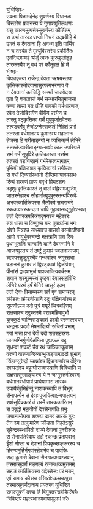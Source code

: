 युधिष्ठिरः-  
उक्ताः पितामहेनेह सुवर्णस्य विधानतः  
विस्तरेण प्रदानस्य ये गुणाश्श्रुतिलक्षणाः  
यत्तु कारणमुत्पत्तेस्सुवर्णस्य कीर्तितम्  
स कथं तारकः प्राप्तो निधनं तद्ब्रवीहि मे  
उक्तं स दैवतानां हि अवध्य इति पार्थिव  
न च तस्येह ते मृत्युर्विस्तरेण प्रकीर्तितः  
एतदिच्छाम्यहं श्रोतुं त्वत्तः कुरुकुलोद्वह  
तारकस्यैव तु वधं परं कौतूहलं हि मे  
भीष्मः-  
विपन्नकृत्या राजेन्द्र देवता ऋषयस्तथा  
कृत्तिकाश्चोदयामासुरपत्यभरणाय वै  
न देवतानां काचिद्धि समर्था जातवेदसः  
एता हि शक्तास्तं गर्भं सन्धारयितुमाजसा  
षण्णां तासां गतः प्रीतिं पावको गर्भधारणात्  
स्वेन तेजोविसर्गेण वीर्येण परमेण च  
तास्तु षट्कृत्तिका गर्भं पुपुषुर्जातवेदसः  
तत्षड्वर्गेषु तेजोऽग्नेस्सकलं निहितं प्रभो  
ततस्ता वर्धमानस्य कुमारस्य महात्मनः  
तेजसा हि परीताङ्ग्यो न क्वचिच्छर्म लेभिरे  
ततस्तेजःपरीताङ्ग्यस्सर्वाः काल उपस्थिते  
समं गर्भं सुषुविरे कृतिकास्ता नरर्षभ  
ततस्तं षडधिष्ठानं गर्भमेकत्वमागतम्  
पृथिवी प्रतिजग्राह कृत्तिकानां समीपतः  
स गर्भो दिव्यसंस्थानो दीप्तिमान्पावकप्रभः  
दिव्यं शरवणं प्राप्य ववृधे प्रियदर्शनः  
ददृशुः कृत्तिकास्तं तु बालं वह्निसमद्युतिम्  
जातस्नेहाश्च सौहार्दात्पुपुषुस्स्तन्यविस्रवैः  
अभवत्कार्तिकेयस्स त्रैलोक्ये सचराचरे  
स्कन्नत्वात्स्कन्दता चापि गुहावासाद्गुहोऽभवत्  
ततो देवास्त्रयस्त्रिंशदृषयश्च महेश्वरः  
तत्र धाता च विष्णुश्च यमः पूषाऽर्यमा भगः  
अंशो मित्रश्च साध्याश्च वासवो वसवोऽश्विनौ  
आपो वायुर्भुवश्चन्द्रो नक्षत्राणि ग्रहा दिवः  
पृथग्भूतानि चान्यानि यानि देवगणानि वै  
आजग्मुस्तत्र तं द्रष्टुं कुमारं ज्वलनात्मजम्  
ऋषयस्तुष्टुवुश्चैव गन्धर्वाश्च जगुस्तथा  
षडाननं कुमारं तं द्विषट्काक्षं द्विजप्रियम्  
पीनांसं द्वादशभुजं पावकादित्यवर्चसम्  
शयानं शरगुल्मस्थं दृष्ट्वा देवास्सहर्षिभिः  
लेभिरे परमं हर्षं मेनिरे चासुरं हतम्  
ततो देवाः प्रियाण्यस्य सर्व एव समाचरन्  
क्रीडतः क्रीडनीयानि ददुः पक्षिगणांश्च ह  
सुपर्णोऽस्य ददौ पुत्रं मयूरं चित्रबर्हिणम्  
राक्षसाश्च ददुस्तस्मै वराहमहिषावुभौ  
कुक्कुटं चाग्निसङ्काशं प्रददौ वरुणस्स्वयम्  
चन्द्रमाः प्रददौ मेषमादित्यो रुचिरां प्रभाम्  
गवां माता प्रभां देवी ददौ शतसहस्रशः  
छागमग्निर्गुणोपेतमिला पुष्पफलं बहु  
सुधन्वा शकटं चैव रथं चाञ्चितकूबरम्  
वरुणो वारुणान्दिव्यान्भुजङ्गान्प्रददौ शुभान्  
सिंहान्सुरेन्द्रो व्याघ्रांश्च द्विपानन्यांश्च दंष्ट्रिणः  
श्वापदांश्च बहून्घोराञ्शस्त्राणि विविधानि च  
राक्षसासुरसङ्घाश्च ये न जग्मुस्तमीश्वरम्  
वर्धमानवधोपायं प्रार्थयामास तारकः  
उपायैर्बहुभिर्हन्तुं नाशकच्चापि तं विभुम्  
सैनापत्येन तं देवाः पूजयित्वाऽन्वपालयन्  
शशंसुर्विप्रकारं तं तस्मै तारककारितम्  
स प्रवृद्धो महावीर्यो देवसेनापतिः प्रभुः  
जघानामोघया शक्त्या दानवं तारकं गुहः  
तेन स्म तत्कुमारेण क्रीडता निहतेऽसुरे  
सुरेन्द्रस्स्थापितो राज्ये देवानां पुनरीश्वरः  
स सेनापतिरेवाथ ददौ स्कन्दः प्रतापवान्  
ईशो गोप्ता च देवानां प्रियकृच्छङ्करस्य च  
हिरण्यमूर्तिर्भगवांस्तेषामेव च पावकिः  
सदा कुमारो देवानां सैनापत्यमवाप्तवान्  
तस्मात्सुवर्णं मङ्गल्यं रत्नमक्षय्यमुत्तमम्  
सहजं कार्तिकेयस्य वह्नेस्तेजः परं मतम्  
एवं रामाय कौरव्य वसिष्ठोऽकथयत्पुरा  
तस्मात्सुवर्णदानाय प्रयतस्व युधिष्ठिर  
रामस्सुवर्णं दत्त्वा हि विमुक्तस्सर्वकिल्बिषैः  
त्रिविष्टपं महत्स्थानमवापासुलभं नरैः   
